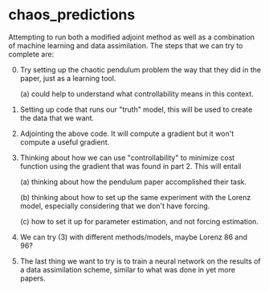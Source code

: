# chaos_predictions

Attempting to run both a modified adjoint method as well as a combination of machine learning and data assimilation. The steps that we can try to complete are:

0. Try setting up the chaotic pendulum problem the way that they did in the paper, just as a learning tool. 

    (a) could help to understand what controllability means in this context. 

1. Setting up code that runs our "truth" model, this will be used to create the data that we want. 

2. Adjointing the above code. It will compute a gradient but it won't compute a useful gradient.

3. Thinking about how we can use "controllability" to minimize cost function using the gradient that was found in part 2. This will entail 

    (a) thinking about how the pendulum paper accomplished their task. 
        
    (b) thinking about how to set up the same experiment with the Lorenz model, especially considering that we don't have forcing. 
        
    (c) how to set it up for parameter estimation, and not forcing estimation. 
        
 4. We can try (3) with different methods/models, maybe Lorenz 86 and 96? 
 
 5. The last thing we want to try is to train a neural network on the results of a data assimilation scheme, similar to what was done in yet more papers.
